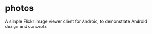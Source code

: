 photos
======

A simple Flickr image viewer client for Android, to demonstrate Android design and concepts
